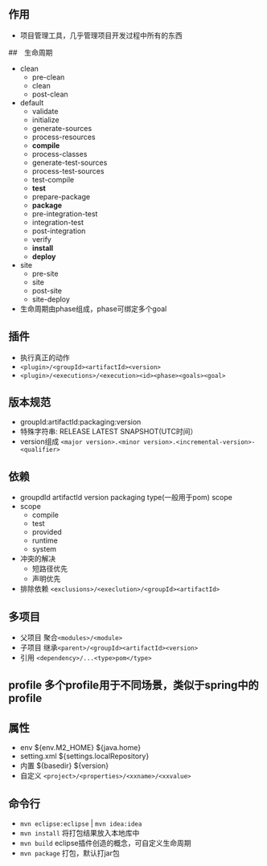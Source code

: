## 作用
- 项目管理工具，几乎管理项目开发过程中所有的东西

##　生命周期
- clean
  - pre-clean
  - clean
  - post-clean
- default
  - validate
  - initialize
  - generate-sources
  - process-resources
  - **compile**
  - process-classes
  - generate-test-sources
  - process-test-sources
  - test-compile
  - **test**
  - prepare-package
  - **package**
  - pre-integration-test
  - integration-test
  - post-integration
  - verify
  - **install**
  - **deploy**
- site
  - pre-site
  - site
  - post-site
  - site-deploy
- 生命周期由phase组成，phase可绑定多个goal

## 插件
- 执行真正的动作
- `<plugin>/<groupId><artifactId><version>`
- `<plugin>/<executions>/<execution><id><phase><goals><goal>`

## 版本规范
- groupId:artifactId:packaging:version
- 特殊字符串: RELEASE LATEST SNAPSHOT(UTC时间）
- version组成 `<major version>.<minor version>.<incremental-version>-<qualifier>`

## 依赖
- groupdId artifactId version packaging type(一般用于pom) scope
- scope
  - compile
  - test
  - provided
  - runtime
  - system
- 冲突的解决
  - 短路径优先
  - 声明优先
- 排除依赖 `<exclusions>/<execlution>/<groupId><artifactId>`
  
## 多项目
- 父项目 聚合`<modules>/<module>`
- 子项目 继承`<parent>/<groupId><artifactId><version>`
- 引用 `<dependency>/...<type>pom</type>`

## profile 多个profile用于不同场景，类似于spring中的profile

## 属性
- env ${env.M2_HOME} ${java.home}
- setting.xml ${settings.localRepository}
- 内置 ${basedir} ${version}
- 自定义 `<project>/<properties>/<xxname>/<xxvalue>`

## 命令行
- `mvn eclipse:eclipse` | `mvn idea:idea`
- `mvn install` 将打包结果放入本地库中
- `mvn build` eclipse插件创造的概念，可自定义生命周期
- `mvn package` 打包，默认打jar包
